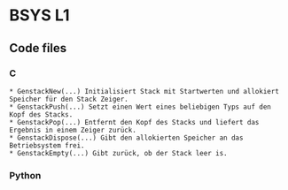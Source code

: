# BSYS L1

## Code files

### C
	* GenstackNew(...) Initialisiert Stack mit Startwerten und allokiert Speicher für den Stack Zeiger.
	* GenstackPush(...) Setzt einen Wert eines beliebigen Typs auf den Kopf des Stacks.
	* GenstackPop(...) Entfernt den Kopf des Stacks und liefert das Ergebnis in einem Zeiger zurück.
	* GenstackDispose(...) Gibt den allokierten Speicher an das Betriebsystem frei.
	* GenstackEmpty(...) Gibt zurück, ob der Stack leer is.

### Python
